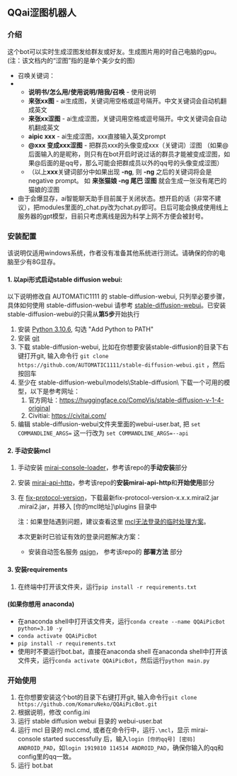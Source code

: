 ## QQai涩图机器人
### 介绍
这个bot可以实时生成涩图发给群友或好友。生成图片用的时自己电脑的gpu。
(注：该文档内的“涩图”指的是单个美少女的图)
- 召唤关键词：
- - **说明书/怎么用/使用说明/陪我/召唤** - 使用说明
  - **来张xx图** - ai生成图，关键词用空格或逗号隔开。中文关键词会自动机翻成英文
  - **来张xx涩图** - ai生成涩图，关键词用空格或逗号隔开。中文关键词会自动机翻成英文
  - **aipic xxx** - ai生成涩图，xxx直接输入英文prompt
  - **@xxx 变成xxx涩图** - 把群员xxx的头像变成xxx（关键词）涩图 （如果@后面输入的是昵称，则只有在bot开启时说过话的群员才能被变成涩图，如果@后面的是qq号，那么可能会把群成员以外的qq号的头像变成涩图）
  - （以上**xxx**关键词部分中如果出现 **-ng**, 则 **-ng** 之后的关键词将会是negative prompt。 如 **来张猫娘 -ng 尾巴 涩图**  就会生成一张没有尾巴的猫娘的涩图
- 由于会爆显存，ai智能聊天助手目前属于关闭状态。想开启的话（非常不建议），把modules里面的_chat.py改为chat.py即可。日后可能会换成使用线上服务器的gpt模型，目前只考虑离线是因为科学上网不方便会被封号。

### 安装配置
该说明仅适用windows系统，作者没有准备其他系统进行测试。请确保的你的电脑至少有8G显存。
#### 1. 以api形式启动stable diffusion webui:
以下说明修改自 AUTOMATIC1111 的 stable-diffusion-webui, 只列举必要步骤，具体如何使用 stable-diffusion-webui 请参考 [stable-diffusion-webui](https://github.com/AUTOMATIC1111/stable-diffusion-webui/)。已安装stable-diffusion-webui的只需从**第5步**开始执行
1. 安装 [Python 3.10.6](https://www.python.org/downloads/windows/), 勾选 "Add Python to PATH"
2. 安装 [git](https://git-scm.com/download/win)
3. 下载 stable-diffusion-webui, 比如在你想要安装stable-diffusion的目录下右键打开git, 输入命令行 `git clone https://github.com/AUTOMATIC1111/stable-diffusion-webui.git` ，然后按回车
4. 至少在 stable-diffusion-webui\models\Stable-diffusion\ 下载一个可用的模型，以下是参考网址：
   1. 官方网址：https://huggingface.co/CompVis/stable-diffusion-v-1-4-original
   2. Civitiai: https://civitai.com/
5. 编辑 stable-diffusion-webui文件夹里面的webui-user.bat, 把 `set COMMANDLINE_ARGS=` 这一行改为 `set COMMANDLINE_ARGS=--api`
   
#### 2. 手动安装mcl
1. 手动安装 [mirai-console-loader](https://github.com/iTXTech/mirai-console-loader)，参考该repo的**手动安装**部分
2. 安装 [mirai-api-http](https://github.com/project-mirai/mirai-api-http)，参考该repo的**安装mirai-api-http**和**开始使用**部分
3. 在 [fix-protocol-version](https://github.com/cssxsh/fix-protocol-version/releases/)，下载最新fix-protocol-version-x.x.x.mirai2.jar
.mirai2.jar，并移入 [你的mcl地址]\plugins 目录中
   
   注：如果登陆遇到问题，建议查看这里 [mcl无法登录的临时处理方案](https://mirai.mamoe.net/topic/223/%E6%97%A0%E6%B3%95%E7%99%BB%E5%BD%95%E7%9A%84%E4%B8%B4%E6%97%B6%E5%A4%84%E7%90%86%E6%96%B9%E6%A1%88)。
   
   本次更新时已验证有效的登录问题解决方案：

   - 安装自动签名服务 [qsign](https://github.com/MrXiaoM/qsign部署方法)， 参考该repo的 **部署方法** 部分

#### 3. 安装requirements
1. 在终端中打开该文件夹，运行`pip install -r requirements.txt`
####  (如果你想用 anaconda)
   - 在anaconda shell中打开该文件夹，运行`conda create --name QQAiPicBot python=3.10 -y`
   - `conda activate QQAiPicBot`
   - `pip install -r requirements.txt`
   - 使用时不要运行bot.bat，直接在anaconda shell 在anaconda shell中打开该文件夹，运行`conda activate QQAiPicBot`，然后运行`python main.py`


### 开始使用
1. 在你想要安装这个bot的目录下右键打开git, 输入命令行`git clone https://github.com/KomaruNeko/QQAiPicBot.git`
2. 根据说明，修改 config.ini
3. 运行 stable diffusion webui 目录的 webui-user.bat
4. 运行 mcl 目录的 mcl.cmd, 或者在命令行中，运行`.\mcl`，显示 mirai-console started successfully 后，输入`login [你的qq号] [密码] ANDROID_PAD`，如`login 1919810 114514 ANDROID_PAD`，确保你输入的qq和config里的qq一致。
5. 运行 bot.bat
